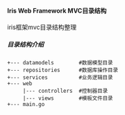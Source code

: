 #### Iris Web Framework MVC目录结构
iris框架mvc目录结构整理

##### 目录结构介绍
```
+--- datamodels        #数据模型目录
+--- repositories      #数据库操作目录
+--- services          #业务逻辑目录
+--- web               
     |--- controllers  #控制器目录
     |--- views        #模板文件目录
+--- main.go           
```
